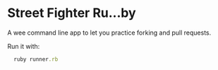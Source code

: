 # Street Fighter Ru...by

A wee command line app to let you practice forking and pull requests.

Run it with:
```ruby
  ruby runner.rb
```

